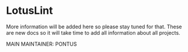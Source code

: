 # LotusLint

More information will be added here so please stay tuned for that. These are new docs so it will take time to add all information about all projects.

MAIN MAINTAINER: PONTUS
